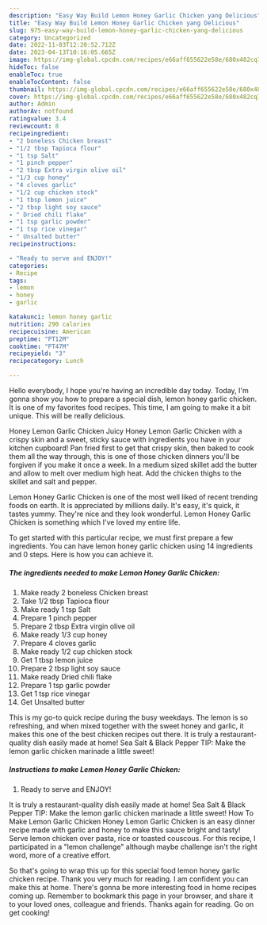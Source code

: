 ```yaml
---
description: "Easy Way Build Lemon Honey Garlic Chicken yang Delicious"
title: "Easy Way Build Lemon Honey Garlic Chicken yang Delicious"
slug: 975-easy-way-build-lemon-honey-garlic-chicken-yang-delicious
category: Uncategorized
date: 2022-11-03T12:20:52.712Z
date: 2023-04-13T10:16:05.665Z
image: https://img-global.cpcdn.com/recipes/e66aff655622e58e/680x482cq70/lemon-honey-garlic-chicken-recipe-main-photo.jpg
hideToc: false
enableToc: true
enableTocContent: false
thumbnail: https://img-global.cpcdn.com/recipes/e66aff655622e58e/680x482cq70/lemon-honey-garlic-chicken-recipe-main-photo.jpg
cover: https://img-global.cpcdn.com/recipes/e66aff655622e58e/680x482cq70/lemon-honey-garlic-chicken-recipe-main-photo.jpg
author: Admin
authorAv: notfound
ratingvalue: 3.4
reviewcount: 8
recipeingredient:
- "2 boneless Chicken breast"
- "1/2 tbsp Tapioca flour"
- "1 tsp Salt"
- "1 pinch pepper"
- "2 tbsp Extra virgin olive oil"
- "1/3 cup honey"
- "4 cloves garlic"
- "1/2 cup chicken stock"
- "1 tbsp lemon juice"
- "2 tbsp light soy sauce"
- " Dried chili flake"
- "1 tsp garlic powder"
- "1 tsp rice vinegar"
- " Unsalted butter"
recipeinstructions:

- "Ready to serve and ENJOY!"
categories:
- Recipe
tags:
- lemon
- honey
- garlic

katakunci: lemon honey garlic 
nutrition: 290 calories
recipecuisine: American
preptime: "PT12M"
cooktime: "PT47M"
recipeyield: "3"
recipecategory: Lunch

---
```



Hello everybody, I hope you're having an incredible day today. Today, I'm gonna show you how to prepare a special dish, lemon honey garlic chicken. It is one of my favorites food recipes. This time, I am going to make it a bit unique. This will be really delicious.

Honey Lemon Garlic Chicken Juicy Honey Lemon Garlic Chicken with a crispy skin and a sweet, sticky sauce with ingredients you have in your kitchen cupboard! Pan fried first to get that crispy skin, then baked to cook them all the way through, this is one of those chicken dinners you&#39;ll be forgiven if you make it once a week. In a medium sized skillet add the butter and allow to melt over medium high heat. Add the chicken thighs to the skillet and salt and pepper.

Lemon Honey Garlic Chicken is one of the most well liked of recent trending foods on earth. It is appreciated by millions daily. It's easy, it's quick, it tastes yummy. They're nice and they look wonderful. Lemon Honey Garlic Chicken is something which I've loved my entire life.


To get started with this particular recipe, we must first prepare a few ingredients. You can have lemon honey garlic chicken using 14 ingredients and 0 steps. Here is how you can achieve it.

<!--inarticleads1-->

##### The ingredients needed to make Lemon Honey Garlic Chicken:

1. Make ready 2 boneless Chicken breast
1. Take 1/2 tbsp Tapioca flour
1. Make ready 1 tsp Salt
1. Prepare 1 pinch pepper
1. Prepare 2 tbsp Extra virgin olive oil
1. Make ready 1/3 cup honey
1. Prepare 4 cloves garlic
1. Make ready 1/2 cup chicken stock
1. Get 1 tbsp lemon juice
1. Prepare 2 tbsp light soy sauce
1. Make ready  Dried chili flake
1. Prepare 1 tsp garlic powder
1. Get 1 tsp rice vinegar
1. Get  Unsalted butter


This is my go-to quick recipe during the busy weekdays. The lemon is so refreshing, and when mixed together with the sweet honey and garlic, it makes this one of the best chicken recipes out there. It is truly a restaurant-quality dish easily made at home! Sea Salt &amp; Black Pepper TIP: Make the lemon garlic chicken marinade a little sweet! 

<!--inarticleads2-->

##### Instructions to make Lemon Honey Garlic Chicken:


1. Ready to serve and ENJOY!

It is truly a restaurant-quality dish easily made at home! Sea Salt &amp; Black Pepper TIP: Make the lemon garlic chicken marinade a little sweet! How To Make Lemon Garlic Chicken Honey Lemon Garlic Chicken is an easy dinner recipe made with garlic and honey to make this sauce bright and tasty! Serve lemon chicken over pasta, rice or toasted couscous. For this recipe, I participated in a &#34;lemon challenge&#34; although maybe challenge isn&#39;t the right word, more of a creative effort. 

So that's going to wrap this up for this special food lemon honey garlic chicken recipe. Thank you very much for reading. I am confident you can make this at home. There's gonna be more interesting food in home recipes coming up. Remember to bookmark this page in your browser, and share it to your loved ones, colleague and friends. Thanks again for reading. Go on get cooking!
